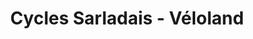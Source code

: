 ---
title: "Cycles Sarladais - Véloland"
url: /sarlat-la-caneda/cycles-sarladais-veloland/
shop: vélo
---
